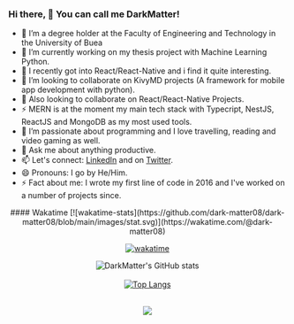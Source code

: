 ### Hi there, 👋 You can call me DarkMatter!

- 🔭 I’m a degree holder at the Faculty of Engineering and Technology in the University of Buea
- 🌱 I’m currently working on my thesis project with Machine Learning Python.
- 🌱 I recently got into React/React-Native and i find it quite interesting.
- 👯 I’m looking to collaborate on KivyMD projects (A framework for mobile app development with python).
- 👯 Also looking to collaborate on React/React-Native Projects.
- ⚡ MERN is at the moment my main tech stack with Typecript, NestJS, ReactJS and MongoDB as my most used tools.
- 🤔 I’m passionate about programming and I love travelling, reading and video gaming as well.
- 💬 Ask me about anything productive.
- 📫 Let's connect: [LinkedIn](https://www.linkedin.com/in/nde-lucien-19b033188/) and on [Twitter](https://twitter.com/dark_matter08).
- 😄 Pronouns: I go by He/Him.
- ⚡ Fact about me: I wrote my first line of code in 2016 and I've worked on a number of projects since.

<div align="center">
#### Wakatime
[![wakatime-stats](https://github.com/dark-matter08/dark-matter08/blob/main/images/stat.svg)](https://wakatime.com/@dark-matter08)

[![wakatime](https://wakatime.com/badge/user/a0876b4f-af83-47cb-b907-76ced9e28a6b.svg)](https://wakatime.com/@dark-matter08)



  ![DarkMatter's GitHub stats](https://github-readme-stats.vercel.app/api?username=dark-matter08&count_private=true&show_icons=true&theme=radical)
  <br/>
  <br/>
  [![Top Langs](https://github-readme-stats.vercel.app/api/top-langs/?username=dark-matter08&layout=compact&theme=radical)](https://github.com/dark-matter08/github-readme-stats)
  
  <br/>
  
  <img align="center" src="https://github-readme-streak-stats.herokuapp.com/?user=dark-matter08&theme=radical&hide_border=true"/>
  
</div>

<br/>
